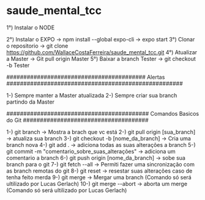# saude_mental_tcc

1°) Instalar o NODE

2°) Instalar o EXPO -> npm install --global expo-cli -> expo start
3°) Clonar o repositorio -> git clone https://github.com/WallaceCostaFerreira/saude_mental_tcc.git
4°) Atualizar a Master -> Git pull origin Master
5°) Baixar a branch Tester -> git checkout -b Tester

#########################################  Alertas  ####################################################

1-) Sempre manter a Master atualizada
2-) Sempre criar sua branch partindo da Master

########################################## Comandos Basicos do Git #####################################

1-) git branch -> Mostra a brach que vc está
2-) git pull origin [sua_branch] -> atualiza sua branch
3-) git checkout -b [nome_da_branch] -> Cria uma branch nova
4-) git add . -> adiciona todas as suas alterações a branch
5-) git commit -m "comentario_sobre_suas_alterações" -> adiciona um comentario a branch
6-) git push origin [nome_da_branch] -> sobe sua branch para o git
7-) git fetch --all -> Permiti fazer uma sincronização com as branch remotas do git
8-) git reset -> resestar suas alterações caso de tenha feito merda
9-) git merge -> Mergar uma branch (Comando só será ultilizado por Lucas Gerlach)
10-) git merge --abort -> aborta um merge (Comando só será ultilizado por Lucas Gerlach)

